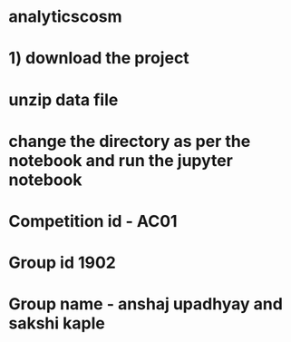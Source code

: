 # analyticscosm
# 1) download the project
# unzip data file
# change the directory as per the notebook and run the jupyter notebook
# Competition id - AC01
# Group id 1902
# Group name - anshaj upadhyay and sakshi kaple

